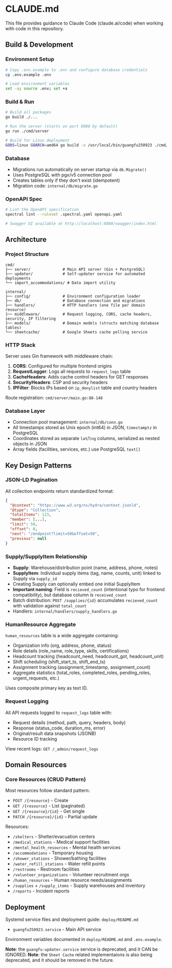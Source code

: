 # CLAUDE.md

This file provides guidance to Claude Code (claude.ai/code) when working with code in this repository.

## Build & Development

### Environment Setup
```bash
# Copy .env.example to .env and configure database credentials
cp .env.example .env

# Load environment variables
set -a; source .env; set +a
```

### Build & Run
```bash
# Build all packages
go build ./...

# Run the server (starts on port 8080 by default)
go run ./cmd/server

# Build for Linux deployment
GOOS=linux GOARCH=amd64 go build -o /usr/local/bin/guangfu250923 ./cmd/server
```

### Database
- Migrations run automatically on server startup via `db.Migrate()`
- Uses PostgreSQL with pgx/v5 connection pool
- Creates tables only if they don't exist (idempotent)
- Migration code: `internal/db/migrate.go`

### OpenAPI Spec
```bash
# Lint the OpenAPI specification
spectral lint --ruleset .spectral.yaml openapi.yaml

# Swagger UI available at http://localhost:8080/swagger/index.html
```

## Architecture

### Project Structure
```
cmd/
├── server/              # Main API server (Gin + PostgreSQL)
├── updater/             # Self-updater service for automated deployments
└── import_accommodations/ # Data import utility

internal/
├── config/              # Environment configuration loader
├── db/                  # Database connection and migrations
├── handlers/            # HTTP handlers (one file per domain resource)
├── middleware/          # Request logging, CORS, cache headers, security, IP filtering
├── models/              # Domain models (structs matching database tables)
└── sheetcache/          # Google Sheets cache polling service
```

### HTTP Stack
Server uses Gin framework with middleware chain:
1. **CORS**: Configured for multiple frontend origins
2. **RequestLogger**: Logs all requests to `request_logs` table
3. **CacheHeaders**: Adds cache control headers for GET responses
4. **SecurityHeaders**: CSP and security headers
5. **IPFilter**: Blocks IPs based on `ip_denylist` table and country headers

Route registration: `cmd/server/main.go:88-148`

### Database Layer
- Connection pool management: `internal/db/conn.go`
- All timestamps stored as Unix epoch (int64) in JSON, `timestamptz` in PostgreSQL
- Coordinates stored as separate `lat`/`lng` columns, serialized as nested objects in JSON
- Array fields (facilities, services, etc.) use PostgreSQL `text[]`

## Key Design Patterns

### JSON-LD Pagination
All collection endpoints return standardized format:
```json
{
  "@context": "https://www.w3.org/ns/hydra/context.jsonld",
  "@type": "Collection",
  "totalItems": 123,
  "member": [...],
  "limit": 50,
  "offset": 0,
  "next": "/endpoint?limit=50&offset=50",
  "previous": null
}
```

### Supply/SupplyItem Relationship
- **Supply**: Warehouse/distribution point (name, address, phone, notes)
- **SupplyItem**: Individual supply items (tag, name, counts, unit) linked to Supply via `supply_id`
- Creating Supply can optionally embed one initial SupplyItem
- **Important naming**: Field is `recieved_count` (intentional typo for frontend compatibility), but database column is `received_count`
- Batch distribution: `POST /supplies/{id}` accumulates `recieved_count` with validation against `total_count`
- Handlers: `internal/handlers/supply_handlers.go`

### HumanResource Aggregate
`human_resources` table is a wide aggregate containing:
- Organization info (org, address, phone, status)
- Role details (role_name, role_type, skills, certifications)
- Headcount tracking (headcount_need, headcount_got, headcount_unit)
- Shift scheduling (shift_start_ts, shift_end_ts)
- Assignment tracking (assignment_timestamp, assignment_count)
- Aggregate statistics (total_roles, completed_roles, pending_roles, urgent_requests, etc.)

Uses composite primary key as text ID.

### Request Logging
All API requests logged to `request_logs` table with:
- Request details (method, path, query, headers, body)
- Response (status_code, duration_ms, error)
- Original/result data snapshots (JSONB)
- Resource ID tracking

View recent logs: `GET /_admin/request_logs`

## Domain Resources

### Core Resources (CRUD Pattern)
Most resources follow standard pattern:
- `POST /{resource}` - Create
- `GET /{resource}` - List (paginated)
- `GET /{resource}/{id}` - Get single
- `PATCH /{resource}/{id}` - Partial update

Resources:
- `/shelters` - Shelter/evacuation centers
- `/medical_stations` - Medical support facilities
- `/mental_health_resources` - Mental health services
- `/accommodations` - Temporary housing
- `/shower_stations` - Shower/bathing facilities
- `/water_refill_stations` - Water refill points
- `/restrooms` - Restroom facilities
- `/volunteer_organizations` - Volunteer recruitment orgs
- `/human_resources` - Human resource needs/assignments
- `/supplies` + `/supply_items` - Supply warehouses and inventory
- `/reports` - Incident reports

## Deployment

Systemd service files and deployment guide: `deploy/README.md`
- `guangfu250923.service` - Main API service

Environment variables documented in `deploy/README.md` and `.env.example`.

**Note**: the `guangfu-updater.service` service is deprecated, and it CAN be IGNORED.
**Note**: the `Sheet Cache` related implementaions is also being deprecated, and it should be removed in the future.
